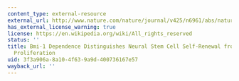 ```yaml
---
content_type: external-resource
external_url: http://www.nature.com/nature/journal/v425/n6961/abs/nature02060.html
has_external_license_warning: true
license: https://en.wikipedia.org/wiki/All_rights_reserved
status: ''
title: Bmi-1 Dependence Distinguishes Neural Stem Cell Self-Renewal from Progenitor
  Proliferation
uid: 3f3a906a-8a10-4f63-9a9d-400736167e57
wayback_url: ''
---
```

